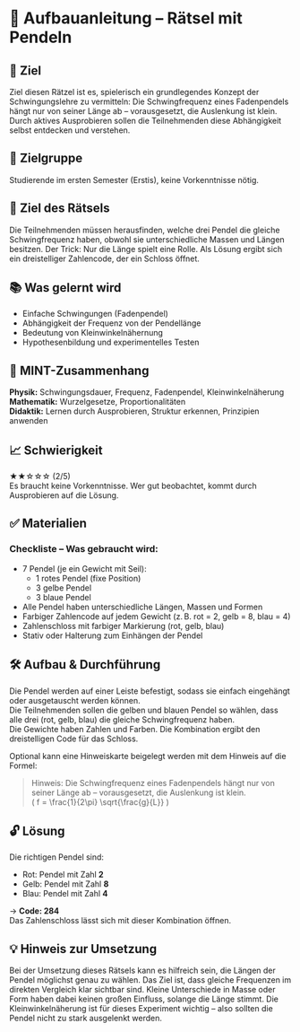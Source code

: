 # 🧩 Aufbauanleitung – Rätsel mit Pendeln

## 🎯 Ziel

Ziel diesen Rätzel ist es, spielerisch ein grundlegendes Konzept der Schwingungslehre zu vermitteln: Die Schwingfrequenz eines Fadenpendels hängt nur von seiner Länge ab – vorausgesetzt, die Auslenkung ist klein. Durch aktives Ausprobieren sollen die Teilnehmenden diese Abhängigkeit selbst entdecken und verstehen.

## 👥 Zielgruppe

Studierende im ersten Semester (Erstis), keine Vorkenntnisse nötig.

## 🎯 Ziel des Rätsels

Die Teilnehmenden müssen herausfinden, welche drei Pendel die gleiche Schwingfrequenz haben, obwohl sie unterschiedliche Massen und Längen besitzen. Der Trick: Nur die Länge spielt eine Rolle. Als Lösung ergibt sich ein dreistelliger Zahlencode, der ein Schloss öffnet.

## 📚 Was gelernt wird

- Einfache Schwingungen (Fadenpendel)  
- Abhängigkeit der Frequenz von der Pendellänge  
- Bedeutung von Kleinwinkelnähernung  
- Hypothesenbildung und experimentelles Testen  

## 🧠 MINT-Zusammenhang

**Physik:** Schwingungsdauer, Frequenz, Fadenpendel, Kleinwinkelnäherung  
**Mathematik:** Wurzelgesetze, Proportionalitäten  
**Didaktik:** Lernen durch Ausprobieren, Struktur erkennen, Prinzipien anwenden  

## 📈 Schwierigkeit

★★☆☆☆ (2/5)  
Es braucht keine Vorkenntnisse. Wer gut beobachtet, kommt durch Ausprobieren auf die Lösung.

## ✅ Materialien

### Checkliste – Was gebraucht wird:

- 7 Pendel (je ein Gewicht mit Seil):  
  - 1 rotes Pendel (fixe Position)  
  - 3 gelbe Pendel  
  - 3 blaue Pendel  
- Alle Pendel haben unterschiedliche Längen, Massen und Formen  
- Farbiger Zahlencode auf jedem Gewicht (z. B. rot = 2, gelb = 8, blau = 4)  
- Zahlenschloss mit farbiger Markierung (rot, gelb, blau)  
- Stativ oder Halterung zum Einhängen der Pendel  

## 🛠 Aufbau & Durchführung

Die Pendel werden auf einer Leiste befestigt, sodass sie einfach eingehängt oder ausgetauscht werden können.  
Die Teilnehmenden sollen die gelben und blauen Pendel so wählen, dass alle drei (rot, gelb, blau) die gleiche Schwingfrequenz haben.  
Die Gewichte haben Zahlen und Farben. Die Kombination ergibt den dreistelligen Code für das Schloss.  

Optional kann eine Hinweiskarte beigelegt werden mit dem Hinweis auf die Formel:

> Hinweis: Die Schwingfrequenz eines Fadenpendels hängt nur von seiner Länge ab – vorausgesetzt, die Auslenkung ist klein.  
> \( f = \frac{1}{2\pi} \sqrt{\frac{g}{L}} \)

## 🔓 Lösung

Die richtigen Pendel sind:

- Rot: Pendel mit Zahl **2**  
- Gelb: Pendel mit Zahl **8**  
- Blau: Pendel mit Zahl **4**

→ **Code: 284**  
Das Zahlenschloss lässt sich mit dieser Kombination öffnen.

## 💡 Hinweis zur Umsetzung

Bei der Umsetzung dieses Rätsels kann es hilfreich sein, die Längen der Pendel möglichst genau zu wählen. Das Ziel ist, dass gleiche Frequenzen im direkten Vergleich klar sichtbar sind. Kleine Unterschiede in Masse oder Form haben dabei keinen großen Einfluss, solange die Länge stimmt. Die Kleinwinkelnäherung ist für dieses Experiment wichtig – also sollten die Pendel nicht zu stark ausgelenkt werden.

